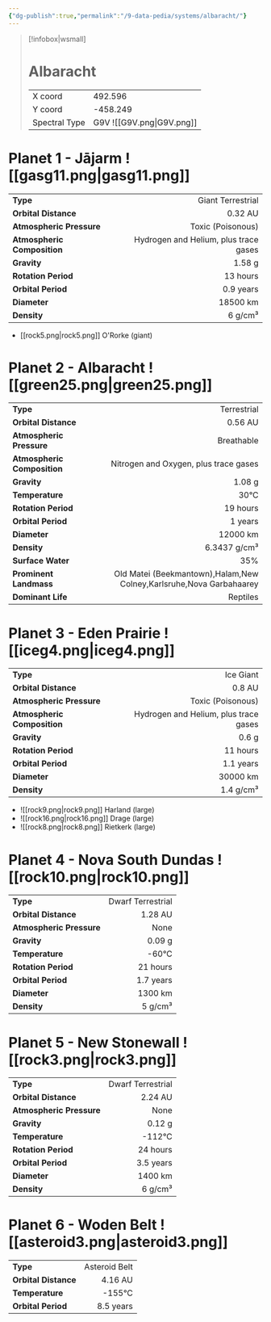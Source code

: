 ```yaml
---
{"dg-publish":true,"permalink":"/9-data-pedia/systems/albaracht/"}
---
```


> [!infobox|wsmall]
> # Albaracht
> | | |
> | - | - |
> | X coord | 492.596 |
> | Y coord| -458.249 |
> | Spectral Type | G9V ![[G9V.png\|G9V.png]] |

# Planet 1 - Jājarm ![[gasg11.png\|gasg11.png]]
|                             |                           |
| --------------------------- | -------------------------:|
| **Type**                    |             Giant Terrestrial |
| **Orbital Distance**        |   0.32 AU |
| **Atmospheric Pressure**    |       Toxic (Poisonous) |
| **Atmospheric Composition** |      Hydrogen and Helium, plus trace gases |
| **Gravity**                 |        1.58 g |
| **Rotation Period**         |  13 hours |
| **Orbital Period** | 0.9 years |
| **Diameter**                |      18500 km | 
| **Density**                 |    6 g/cm³ |



- [[rock5.png\|rock5.png]] O'Rorke (giant)

# Planet 2 - Albaracht ![[green25.png\|green25.png]]
|                             |                           |
| --------------------------- | -------------------------:|
| **Type**                    |             Terrestrial |
| **Orbital Distance**        |   0.56 AU |
| **Atmospheric Pressure**    |       Breathable |
| **Atmospheric Composition** |      Nitrogen and Oxygen, plus trace gases |
| **Gravity**                 |        1.08 g |
| **Temperature**             |    30°C |
| **Rotation Period**         |  19 hours |
| **Orbital Period** | 1 years |
| **Diameter**                |      12000 km | 
| **Density**                 |    6.3437 g/cm³ |
| **Surface Water**           |           35% | 
| **Prominent Landmass**      |         Old Matei (Beekmantown),Halam,New Colney,Karlsruhe,Nova Garbahaarey | 
| **Dominant Life**           |         Reptiles |





# Planet 3 - Eden Prairie ![[iceg4.png\|iceg4.png]]
|                             |                           |
| --------------------------- | -------------------------:|
| **Type**                    |             Ice Giant |
| **Orbital Distance**        |   0.8 AU |
| **Atmospheric Pressure**    |       Toxic (Poisonous) |
| **Atmospheric Composition** |      Hydrogen and Helium, plus trace gases |
| **Gravity**                 |        0.6 g |
| **Rotation Period**         |  11 hours |
| **Orbital Period** | 1.1 years |
| **Diameter**                |      30000 km | 
| **Density**                 |    1.4 g/cm³ |



- ![[rock9.png\|rock9.png]] Harland (large)
- ![[rock16.png\|rock16.png]] Drage (large)
- ![[rock8.png\|rock8.png]] Rietkerk (large)


# Planet 4 - Nova South Dundas ![[rock10.png\|rock10.png]]
|                             |                           |
| --------------------------- | -------------------------:|
| **Type**                    |             Dwarf Terrestrial |
| **Orbital Distance**        |   1.28 AU |
| **Atmospheric Pressure**    |       None |
| **Gravity**                 |        0.09 g |
| **Temperature**             |    -60°C |
| **Rotation Period**         |  21 hours |
| **Orbital Period** | 1.7 years |
| **Diameter**                |      1300 km | 
| **Density**                 |    5 g/cm³ |





# Planet 5 - New Stonewall ![[rock3.png\|rock3.png]]
|                             |                           |
| --------------------------- | -------------------------:|
| **Type**                    |             Dwarf Terrestrial |
| **Orbital Distance**        |   2.24 AU |
| **Atmospheric Pressure**    |       None |
| **Gravity**                 |        0.12 g |
| **Temperature**             |    -112°C |
| **Rotation Period**         |  24 hours |
| **Orbital Period** | 3.5 years |
| **Diameter**                |      1400 km | 
| **Density**                 |    6 g/cm³ |





# Planet 6 - Woden Belt ![[asteroid3.png\|asteroid3.png]]
|                             |                           |
| --------------------------- | -------------------------:|
| **Type**                    |             Asteroid Belt |
| **Orbital Distance**        |   4.16 AU |
| **Temperature**             |    -155°C |
| **Orbital Period** | 8.5 years |





